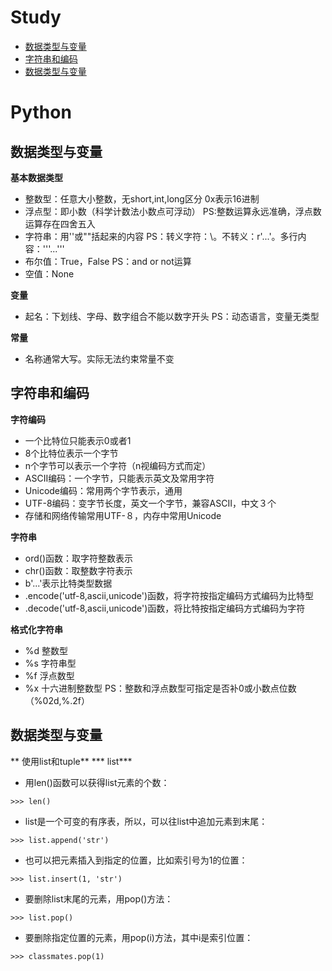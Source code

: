 # Study
- [数据类型与变量](#1)
- [字符串和编码](2)
- [数据类型与变量](3)

# Python
<a name="1"></a>
## 数据类型与变量

**基本数据类型**
- 整数型：任意大小整数，无short,int,long区分 0x表示16进制
- 浮点型：即小数（科学计数法小数点可浮动）
PS:整数运算永远准确，浮点数运算存在四舍五入
- 字符串：用''或""括起来的内容
PS：转义字符：\。不转义：r'...'。多行内容：'''...'''
- 布尔值：True，False PS：and or not运算
- 空值：None

**变量**
- 起名：下划线、字母、数字组合不能以数字开头 PS：动态语言，变量无类型

**常量**
- 名称通常大写。实际无法约束常量不变

<a name="2"></a>
## 字符串和编码

**字符编码**
- 一个比特位只能表示0或者1
- 8个比特位表示一个字节
- n个字节可以表示一个字符（n视编码方式而定）
- ASCII编码：一个字节，只能表示英文及常用字符
- Unicode编码：常用两个字节表示，通用
- UTF-8编码：变字节长度，英文一个字节，兼容ASCII，中文３个
- 存储和网络传输常用UTF-８，内存中常用Unicode

**字符串**
- ord()函数：取字符整数表示
- chr()函数：取整数字符表示
- b'...'表示比特类型数据
- .encode('utf-8,ascii,unicode')函数，将字符按指定编码方式编码为比特型
- .decode('utf-8,ascii,unicode')函数，将比特按指定编码方式编码为字符

**格式化字符串**
- %d 整数型
- %s 字符串型
- %f 浮点数型
- %x 十六进制整数型
PS：整数和浮点数型可指定是否补0或小数点位数（%02d,%.2f）

<a name="3"></a>
## 数据类型与变量
** 使用list和tuple**
*** list***
- 用len()函数可以获得list元素的个数：

`>>> len()`
- list是一个可变的有序表，所以，可以往list中追加元素到末尾：

`>>> list.append('str')`
- 也可以把元素插入到指定的位置，比如索引号为1的位置：

`>>> list.insert(1, 'str')`
- 要删除list末尾的元素，用pop()方法：

`>>> list.pop()`
- 要删除指定位置的元素，用pop(i)方法，其中i是索引位置：

`>>> classmates.pop(1)`



